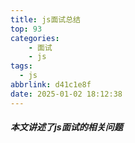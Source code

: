 ```yaml
---
title: js面试总结
top: 93
categories: 
    - 面试
    - js
tags:
  - js
abbrlink: d41c1e8f
date: 2025-01-02 18:12:38
---
```


##### 本文讲述了js面试的相关问题
<!-- more -->